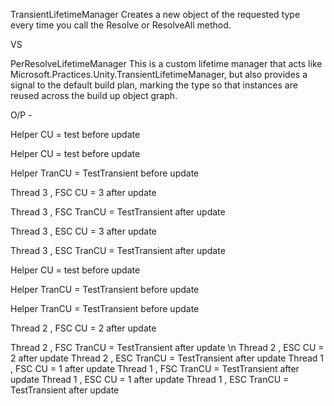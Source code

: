 TransientLifetimeManager
Creates a new object of the requested type every time you call the Resolve or ResolveAll method.


VS

PerResolveLifetimeManager
This is a custom lifetime manager that acts like Microsoft.Practices.Unity.TransientLifetimeManager, but also provides a signal to the default build plan, 
marking the type so that instances are reused across the build up object graph.


O/P -

Helper CU = test before update

Helper CU = test before update

Helper TranCU = TestTransient before update

Thread 3 , FSC CU = 3 after update

Thread 3 , FSC TranCU = TestTransient after update

Thread 3 , ESC CU = 3 after update

Thread 3 , ESC TranCU = TestTransient after update

Helper CU = test before update

Helper TranCU = TestTransient before update

Helper TranCU = TestTransient before update

Thread 2 , FSC CU = 2 after update

Thread 2 , FSC TranCU = TestTransient after update \n
Thread 2 , ESC CU = 2 after update
Thread 2 , ESC TranCU = TestTransient after update
Thread 1 , FSC CU = 1 after update
Thread 1 , FSC TranCU = TestTransient after update
Thread 1 , ESC CU = 1 after update
Thread 1 , ESC TranCU = TestTransient after update




